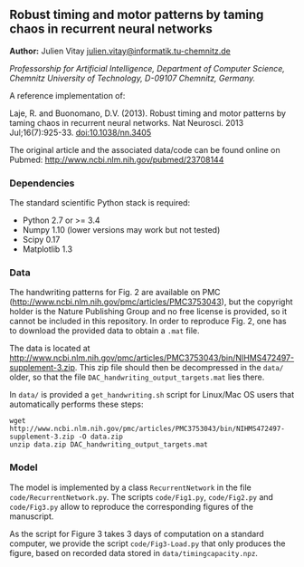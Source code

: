 ## Robust timing and motor patterns by taming chaos in recurrent neural networks

**Author:** Julien Vitay <julien.vitay@informatik.tu-chemnitz.de>

*Professorship for Artificial Intelligence, Department of Computer Science, Chemnitz University of Technology, D-09107 Chemnitz, Germany.*

A reference implementation of:

Laje, R. and Buonomano, D.V. (2013). Robust timing and motor patterns by taming chaos in recurrent neural networks. Nat Neurosci. 2013 Jul;16(7):925-33. <doi:10.1038/nn.3405>

The original article and the associated data/code can be found online on Pubmed: <http://www.ncbi.nlm.nih.gov/pubmed/23708144>

### Dependencies

The standard scientific Python stack is required:

* Python 2.7 or >= 3.4
* Numpy 1.10 (lower versions may work but not tested)
* Scipy 0.17
* Matplotlib 1.3

### Data

The handwriting patterns for Fig. 2 are available on PMC (<http://www.ncbi.nlm.nih.gov/pmc/articles/PMC3753043>), but the copyright holder is the Nature Publishing Group and no free license is provided, so it cannot be included in this repository. In order to reproduce Fig. 2, one has to download the provided data to obtain a `.mat` file.

The data is located at <http://www.ncbi.nlm.nih.gov/pmc/articles/PMC3753043/bin/NIHMS472497-supplement-3.zip>. This zip file should then be decompressed in the `data/` older, so that the file `DAC_handwriting_output_targets.mat` lies there.

In `data/` is provided a `get_handwriting.sh` script for Linux/Mac OS users that automatically performs these steps:

```{.bash}
wget http://www.ncbi.nlm.nih.gov/pmc/articles/PMC3753043/bin/NIHMS472497-supplement-3.zip -O data.zip
unzip data.zip DAC_handwriting_output_targets.mat
```

### Model

The model is implemented by a class `RecurrentNetwork` in the file `code/RecurrentNetwork.py`. The scripts `code/Fig1.py`, `code/Fig2.py` and `code/Fig3.py` allow to reproduce the corresponding figures of the manuscript.

As the script for Figure 3 takes 3 days of computation on a standard computer, we provide the script `code/Fig3-Load.py` that only produces the figure, based on recorded data stored in `data/timingcapacity.npz`.
